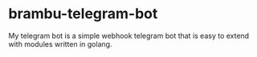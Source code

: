 # brambu-telegram-bot
My telegram bot is a simple webhook telegram bot that is easy to extend with modules written in golang.
